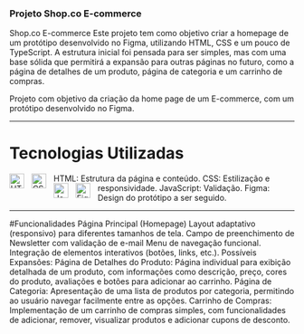 ### Projeto Shop.co E-commerce

Shop.co E-commerce
Este projeto tem como objetivo criar a homepage de um protótipo desenvolvido no Figma, utilizando HTML, CSS e um pouco de TypeScript. A estrutura inicial foi pensada para ser simples, mas com uma base sólida que permitirá a expansão para outras páginas no futuro, como a página de detalhes de um produto, página de categoria e um carrinho de compras.

Projeto com objetivo da criação da home page de um E-commerce, com um protótipo desenvolvido no Figma.

---------------------------------------------------------------------------------------------------------------------------------------------------


# Tecnologias Utilizadas

<img align="left" alt="HTML5" width="26px" style="padding-right:10px;" src="https://cdn.jsdelivr.net/gh/devicons/devicon/icons/html5/html5-original.svg" /> HTML: Estrutura da página e conteúdo.
<img align="left" alt="CSS3" width="26px" style="padding-right:10px;" src="https://cdn.jsdelivr.net/gh/devicons/devicon/icons/css3/css3-original.svg" /> CSS: Estilização e responsividade.
<img align="left" alt="JavaScript" width="26px" style="padding-right:10px;" src="https://cdn.jsdelivr.net/gh/devicons/devicon/icons/javascript/javascript-original.svg" /> JavaScript: Validação.
<img align="left" alt="Figma" width="26px" style="padding-right:10px;" src="https://cdn.jsdelivr.net/gh/devicons/devicon@latest/icons/figma/figma-original.svg" /> Figma: Design do protótipo a ser seguido.

---------------------------------------------------------------------------------------------------------------------------------------------------


#Funcionalidades
Página Principal (Homepage)
Layout adaptativo (responsivo) para diferentes tamanhos de tela.
Campo de preenchimento de Newsletter com validação de e-mail
Menu de navegação funcional.
Integração de elementos interativos (botões, links, etc.).
Possíveis Expansões:
Página de Detalhes do Produto: Página individual para exibição detalhada de um produto, com informações como descrição, preço, cores do produto, avaliações e botões para adicionar ao carrinho.
Página de Categoria: Apresentação de uma lista de produtos por categoria, permitindo ao usuário navegar facilmente entre as opções.
Carrinho de Compras: Implementação de um carrinho de compras simples, com funcionalidades de adicionar, remover, visualizar produtos e adicionar cupons de desconto.
